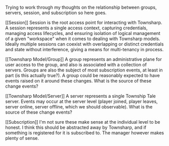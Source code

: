 Trying to work through my thoughts on the relationship between groups, servers, session, and subscription so here goes.

[[Session]]
Session is the root access point for interacting with Townsharp.  A session represents a single access context, capturing credentials, managing access lifecycles, and ensuring isolation of logical management of a given "workspace" when it comes to dealing with Townsharp models.  Ideally multiple sessions can coexist with overlapping or distinct credentials and state without interference, giving a means for multi-tenancy in process.

[[Townsharp Model/Group]]
A group represents an administrative plane for user access to the group, and also is associated with a collection of servers. Groups are also the subject of most subscription events, at least in part (is this actually true?).  A group could be reasonably expected to have events raised on it around these changes.  What is the source of these change events?

[[Townsharp Model/Server]]
A server represents a single Township Tale server.  Events may occur at the server level (player joined, player leaves, server online, server offline, which we should observable).
What is the source of these change events?

[[Subscription]]
I'm not sure these make sense at the individual level to be honest.  I think this should be abstracted away by Townsharp, and if something is registered for it is subscribed to.  The manager however makes plenty of sense.